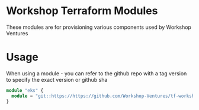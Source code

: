 # Workshop Terraform Modules
These modules are for provisioning various components used by Workshop Ventures


# Usage
When using a module - you can refer to the github repo with a tag version to specify the exact version or github sha

```terraform
module "eks" {
  module = "git::https://https://github.com/Workshop-Ventures/tf-workshop-modules.git//eks/cluster?ref=v0.0.1"
}
```

